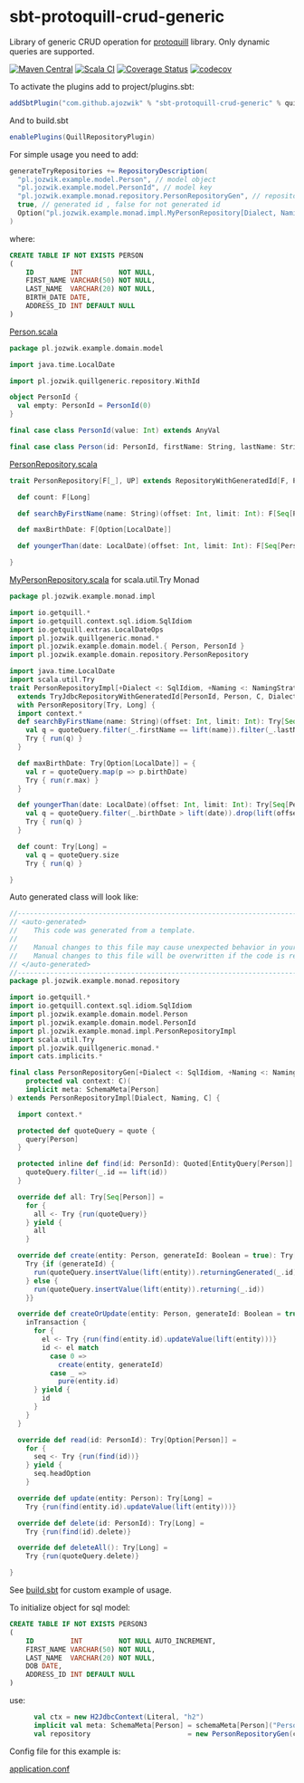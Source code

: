 # sbt-protoquill-crud-generic

Library of generic CRUD operation for [protoquill](https://github.com/zio/zio-protoquill) library. Only dynamic queries are supported.



[![Maven Central](https://maven-badges.herokuapp.com/maven-central/com.github.ajozwik/sbt-protoquill-crud-generic/badge.svg)](https://maven-badges.herokuapp.com/maven-central/com.github.ajozwik/sbt-protoquill-crud-generic)
[![Scala CI](https://github.com/ajozwik/sbt-protoquill-crud-generic/actions/workflows/ci.yml/badge.svg)](https://github.com/ajozwik/sbt-protoquill-crud-generic/actions/workflows/ci.yml)
[![Coverage Status](https://coveralls.io/repos/github/ajozwik/sbt-protoquill-crud-generic/badge.svg?branch=master)](https://coveralls.io/github/ajozwik/sbt-protoquill-crud-generic?branch=master)
[![codecov](https://codecov.io/gh/ajozwik/sbt-protoquill-crud-generic/branch/master/graph/badge.svg?token=ZGHJ344TLO)](https://codecov.io/gh/ajozwik/sbt-protoquill-crud-generic)

To activate the plugins add to project/plugins.sbt:

```scala
addSbtPlugin("com.github.ajozwik" % "sbt-protoquill-crud-generic" % quillGenericVersion)
```
And to build.sbt
```scala
enablePlugins(QuillRepositoryPlugin)
```

For simple usage you need to add:

```scala
generateTryRepositories += RepositoryDescription(
  "pl.jozwik.example.model.Person", // model object
  "pl.jozwik.example.model.PersonId", // model key
  "pl.jozwik.example.monad.repository.PersonRepositoryGen", // repository implementation
  true, // generated id , false for not generated id
  Option("pl.jozwik.example.monad.impl.MyPersonRepository[Dialect, Naming, C]") // custom trait repository implementation or domain trait, or None
)
```

where:
```sql
CREATE TABLE IF NOT EXISTS PERSON
(
    ID         INT         NOT NULL,
    FIRST_NAME VARCHAR(50) NOT NULL,
    LAST_NAME  VARCHAR(20) NOT NULL,
    BIRTH_DATE DATE,
    ADDRESS_ID INT DEFAULT NULL
)

```
[Person.scala](/src/sbt-test/all/all/common/src/main/scala/pl/jozwik/example/domain/model/Person.scala)
```scala
package pl.jozwik.example.domain.model

import java.time.LocalDate

import pl.jozwik.quillgeneric.repository.WithId

object PersonId {
  val empty: PersonId = PersonId(0)
}

final case class PersonId(value: Int) extends AnyVal

final case class Person(id: PersonId, firstName: String, lastName: String, birthDate: LocalDate, addressId: Option[AddressId] = None) extends WithId[PersonId]

```
[PersonRepository.scala](/src/sbt-test/all/all/common/src/main/scala/pl/jozwik/example/domain/repository/PersonRepository.scala)
```scala
trait PersonRepository[F[_], UP] extends RepositoryWithGeneratedId[F, PersonId, Person, UP] {

  def count: F[Long]

  def searchByFirstName(name: String)(offset: Int, limit: Int): F[Seq[Person]]

  def maxBirthDate: F[Option[LocalDate]]

  def youngerThan(date: LocalDate)(offset: Int, limit: Int): F[Seq[Person]]

}
```

[MyPersonRepository.scala](/src/sbt-test/all/all/monad/src/main/scala/pl/jozwik/example/monad/impl/PersonRepositoryImpl.scala) for scala.util.Try Monad

```scala
package pl.jozwik.example.monad.impl

import io.getquill.*
import io.getquill.context.sql.idiom.SqlIdiom
import io.getquill.extras.LocalDateOps
import pl.jozwik.quillgeneric.monad.*
import pl.jozwik.example.domain.model.{ Person, PersonId }
import pl.jozwik.example.domain.repository.PersonRepository

import java.time.LocalDate
import scala.util.Try
trait PersonRepositoryImpl[+Dialect <: SqlIdiom, +Naming <: NamingStrategy, C <: TryJdbcContextWithDateQuotes[Dialect, Naming]]
  extends TryJdbcRepositoryWithGeneratedId[PersonId, Person, C, Dialect, Naming]
  with PersonRepository[Try, Long] {
  import context.*
  def searchByFirstName(name: String)(offset: Int, limit: Int): Try[Seq[Person]] = {
    val q = quoteQuery.filter(_.firstName == lift(name)).filter(_.lastName != lift("")).drop(lift(offset)).take(lift(limit))
    Try { run(q) }
  }

  def maxBirthDate: Try[Option[LocalDate]] = {
    val r = quoteQuery.map(p => p.birthDate)
    Try { run(r.max) }
  }

  def youngerThan(date: LocalDate)(offset: Int, limit: Int): Try[Seq[Person]] = {
    val q = quoteQuery.filter(_.birthDate > lift(date)).drop(lift(offset)).take(lift(limit))
    Try { run(q) }
  }

  def count: Try[Long] =
    val q = quoteQuery.size
    Try { run(q) }

}

```

Auto generated class will look like:

```scala
//------------------------------------------------------------------------------
// <auto-generated>
//    This code was generated from a template.
//
//    Manual changes to this file may cause unexpected behavior in your application.
//    Manual changes to this file will be overwritten if the code is regenerated.
// </auto-generated>
//------------------------------------------------------------------------------
package pl.jozwik.example.monad.repository

import io.getquill.*
import io.getquill.context.sql.idiom.SqlIdiom
import pl.jozwik.example.domain.model.Person
import pl.jozwik.example.domain.model.PersonId
import pl.jozwik.example.monad.impl.PersonRepositoryImpl
import scala.util.Try
import pl.jozwik.quillgeneric.monad.*
import cats.implicits.*

final class PersonRepositoryGen[+Dialect <: SqlIdiom, +Naming <: NamingStrategy, C <: TryJdbcContextWithDateQuotes[Dialect, Naming]](
    protected val context: C)(
    implicit meta: SchemaMeta[Person]
) extends PersonRepositoryImpl[Dialect, Naming, C] {

  import context.*

  protected def quoteQuery = quote {
    query[Person]
  }

  protected inline def find(id: PersonId): Quoted[EntityQuery[Person]] = quote {
    quoteQuery.filter(_.id == lift(id))
  }

  override def all: Try[Seq[Person]] =
    for {
      all <- Try {run(quoteQuery)}
    } yield {
      all
    }

  override def create(entity: Person, generateId: Boolean = true): Try[PersonId] =
    Try {if (generateId) {
      run(quoteQuery.insertValue(lift(entity)).returningGenerated(_.id))
    } else {
      run(quoteQuery.insertValue(lift(entity)).returning(_.id))
    }}

  override def createOrUpdate(entity: Person, generateId: Boolean = true): Try[PersonId] = {
    inTransaction {
      for {
        el <- Try {run(find(entity.id).updateValue(lift(entity)))}
        id <- el match
          case 0 =>
            create(entity, generateId)
          case _ =>
            pure(entity.id)
      } yield {
        id
      }
    }
  }

  override def read(id: PersonId): Try[Option[Person]] =
    for {
      seq <- Try {run(find(id))}
    } yield {
      seq.headOption
    }

  override def update(entity: Person): Try[Long] =
    Try {run(find(entity.id).updateValue(lift(entity)))}

  override def delete(id: PersonId): Try[Long] =
    Try {run(find(id).delete)}

  override def deleteAll(): Try[Long] =
    Try {run(quoteQuery.delete)}

}

```
See [build.sbt](/src/sbt-test/all/all/build.sbt) for custom example of usage.


To initialize object for sql model:
```sql
CREATE TABLE IF NOT EXISTS PERSON3
(
    ID         INT         NOT NULL AUTO_INCREMENT,
    FIRST_NAME VARCHAR(50) NOT NULL,
    LAST_NAME  VARCHAR(20) NOT NULL,
    DOB DATE,
    ADDRESS_ID INT DEFAULT NULL
)
```

use:

```scala
      val ctx = new H2JdbcContext(Literal, "h2")
      implicit val meta: SchemaMeta[Person] = schemaMeta[Person]("Person3", columns => columns.birthDate -> "dob")
      val repository                        = new PersonRepositoryGen(ctx)
```

Config file for this example is:

[application.conf](/src/sbt-test/all/all/common/src/test/resources/application.conf)
